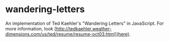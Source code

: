 # wandering-letters
An implementation of Ted Kaehler's "Wandering Letters" in JavaScript.
For more information, look [http://tedkaehler.weather-dimensions.com/us/ted/resume/resume-oct03.html](here).
